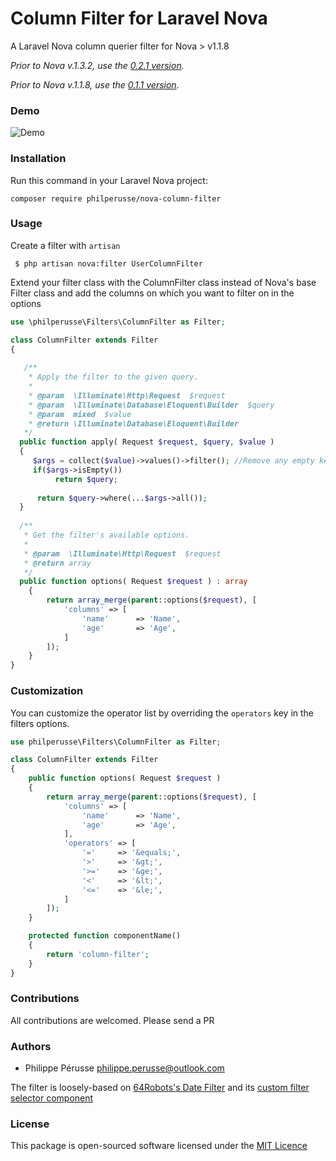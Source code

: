# Column Filter for Laravel Nova

A Laravel Nova column querier filter for Nova > v1.1.8

*Prior to Nova v.1.3.2, use the [0.2.1 version](https://github.com/philperusse/nova-column-filter/tree/v0.2.1).*

*Prior to Nova v.1.1.8, use the [0.1.1 version](https://github.com/philperusse/nova-column-filter/tree/0.1.1).*

### Demo

![Demo](http://g.recordit.co/lzkVNWA5De.gif)

### Installation

Run this command in your Laravel Nova project:

`composer require philperusse/nova-column-filter`

### Usage

Create a filter with `artisan`

```shell 
 $ php artisan nova:filter UserColumnFilter 
 ```
Extend your filter class with the ColumnFilter class instead of Nova's base Filter class and add the columns on which you want to filter on in the options

```php
use \philperusse\Filters\ColumnFilter as Filter;

class ColumnFilter extends Filter
{
  
   /**
    * Apply the filter to the given query.
    *
    * @param  \Illuminate\Http\Request  $request
    * @param  \Illuminate\Database\Eloquent\Builder  $query
    * @param  mixed  $value
    * @return \Illuminate\Database\Eloquent\Builder
   */	 
  public function apply( Request $request, $query, $value )
  {
     $args = collect($value)->values()->filter(); //Remove any empty keys.
     if($args->isEmpty())
          return $query;
		  
      return $query->where(...$args->all());
  }
  
  /**
   * Get the filter's available options.
   *
   * @param  \Illuminate\Http\Request  $request
   * @return array
   */
  public function options( Request $request ) : array
    {
        return array_merge(parent::options($request), [
            'columns' => [
                'name'      => 'Name',
                'age'       => 'Age',
            ]
        ]);
    }
}
```

### Customization

You can customize the operator list by overriding the `operators` key in the filters options.

```php
use philperusse\Filters\ColumnFilter as Filter;

class ColumnFilter extends Filter
{
    public function options( Request $request ) 
    {
        return array_merge(parent::options($request), [
            'columns' => [
                'name'      => 'Name',
                'age'       => 'Age',
            ],
            'operators' => [
                '='     => '&equals;',
                '>'     => '&gt;',
                '>='    => '&ge;',
                '<'     => '&lt;',
                '<='    => '&le;',
            ]
        ]);
    }

    protected function componentName()
    {
        return 'column-filter';
    }
}
```


### Contributions

All contributions are welcomed. Please send a PR

### Authors

* Philippe Pérusse <philippe.perusse@outlook.com>

The filter is loosely-based on [64Robots's Date Filter](https://github.com/64robots/nova-date-filter) and its [custom filter selector component](https://github.com/64robots/nova-date-filter/blob/master/resources/js/components/FilterSelector.vue)

### License

This package is open-sourced software licensed under the [MIT Licence](https://github.com/philperusse/nova-column-filter/blob/master/LICENSE)
 
